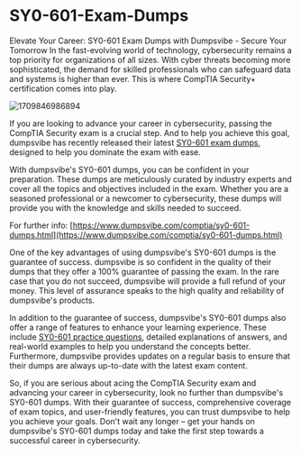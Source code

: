 # SY0-601-Exam-Dumps
Elevate Your Career: SY0-601 Exam Dumps with Dumpsvibe - Secure Your Tomorrow
In the fast-evolving world of technology, cybersecurity remains a top priority for organizations of all sizes. With cyber threats becoming more sophisticated, the demand for skilled professionals who can safeguard data and systems is higher than ever. This is where CompTIA Security+ certification comes into play.

![1709846986894](https://github.com/Johnson-00/SY0-601-Exam-Dumps/assets/169004960/495d3a59-8b1b-4428-8f93-79d15cbea78b)


If you are looking to advance your career in cybersecurity, passing the CompTIA Security exam is a crucial step. And to help you achieve this goal, dumpsvibe has recently released their latest [SY0-601 exam dumps](https://www.dumpsvibe.com/comptia/sy0-601-dumps.html), designed to help you dominate the exam with ease.

With dumpsvibe's SY0-601 dumps, you can be confident in your preparation. These dumps are meticulously curated by industry experts and cover all the topics and objectives included in the exam. Whether you are a seasoned professional or a newcomer to cybersecurity, these dumps will provide you with the knowledge and skills needed to succeed.

For further info: [https://www.dumpsvibe.com/comptia/sy0-601-dumps.html](https://www.dumpsvibe.com/comptia/sy0-601-dumps.html)

One of the key advantages of using dumpsvibe's SY0-601 dumps is the guarantee of success. dumpsvibe is so confident in the quality of their dumps that they offer a 100% guarantee of passing the exam. In the rare case that you do not succeed, dumpsvibe will provide a full refund of your money. This level of assurance speaks to the high quality and reliability of dumpsvibe's products.

In addition to the guarantee of success, dumpsvibe's SY0-601 dumps also offer a range of features to enhance your learning experience. These include [SY0-601 practice questions](https://www.dumpsvibe.com/comptia/sy0-601-dumps.html), detailed explanations of answers, and real-world examples to help you understand the concepts better. Furthermore, dumpsvibe provides updates on a regular basis to ensure that their dumps are always up-to-date with the latest exam content.

So, if you are serious about acing the CompTIA Security exam and advancing your career in cybersecurity, look no further than dumpsvibe's SY0-601 dumps. With their guarantee of success, comprehensive coverage of exam topics, and user-friendly features, you can trust dumpsvibe to help you achieve your goals. Don't wait any longer – get your hands on dumpsvibe's SY0-601 dumps today and take the first step towards a successful career in cybersecurity.
